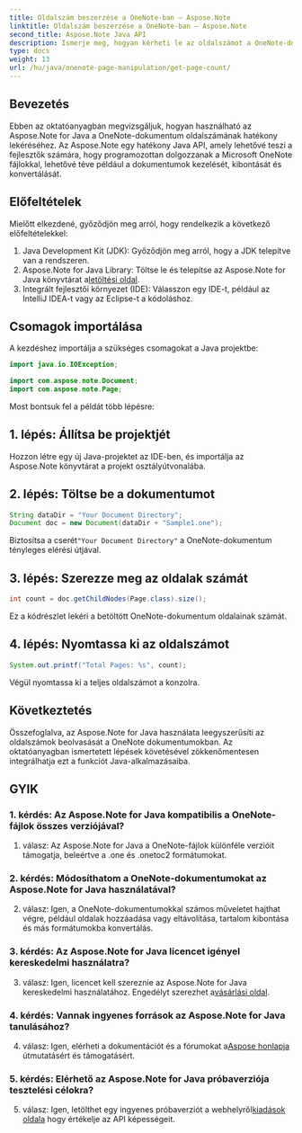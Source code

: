 ```yaml
---
title: Oldalszám beszerzése a OneNote-ban – Aspose.Note
linktitle: Oldalszám beszerzése a OneNote-ban – Aspose.Note
second_title: Aspose.Note Java API
description: Ismerje meg, hogyan kérheti le az oldalszámot a OneNote-dokumentumokban az Aspose.Note for Java használatával. Ez a lépésről lépésre haladó útmutató könnyedén végigvezeti a folyamaton.
type: docs
weight: 13
url: /hu/java/onenote-page-manipulation/get-page-count/
---
```

## Bevezetés

Ebben az oktatóanyagban megvizsgáljuk, hogyan használható az Aspose.Note for Java a OneNote-dokumentum oldalszámának hatékony lekéréséhez. Az Aspose.Note egy hatékony Java API, amely lehetővé teszi a fejlesztők számára, hogy programozottan dolgozzanak a Microsoft OneNote fájlokkal, lehetővé téve például a dokumentumok kezelését, kibontását és konvertálását.

## Előfeltételek

Mielőtt elkezdené, győződjön meg arról, hogy rendelkezik a következő előfeltételekkel:

1. Java Development Kit (JDK): Győződjön meg arról, hogy a JDK telepítve van a rendszeren.
2.  Aspose.Note for Java Library: Töltse le és telepítse az Aspose.Note for Java könyvtárat a[letöltési oldal](https://releases.aspose.com/note/java/).
3. Integrált fejlesztői környezet (IDE): Válasszon egy IDE-t, például az IntelliJ IDEA-t vagy az Eclipse-t a kódoláshoz.

## Csomagok importálása

A kezdéshez importálja a szükséges csomagokat a Java projektbe:

```java
import java.io.IOException;

import com.aspose.note.Document;
import com.aspose.note.Page;
```

Most bontsuk fel a példát több lépésre:

## 1. lépés: Állítsa be projektjét

Hozzon létre egy új Java-projektet az IDE-ben, és importálja az Aspose.Note könyvtárat a projekt osztályútvonalába.

## 2. lépés: Töltse be a dokumentumot

```java
String dataDir = "Your Document Directory";
Document doc = new Document(dataDir + "Sample1.one");
```

 Biztosítsa a cserét`"Your Document Directory"` a OneNote-dokumentum tényleges elérési útjával.

## 3. lépés: Szerezze meg az oldalak számát

```java
int count = doc.getChildNodes(Page.class).size();
```

Ez a kódrészlet lekéri a betöltött OneNote-dokumentum oldalainak számát.

## 4. lépés: Nyomtassa ki az oldalszámot

```java
System.out.printf("Total Pages: %s", count);
```

Végül nyomtassa ki a teljes oldalszámot a konzolra.

## Következtetés

Összefoglalva, az Aspose.Note for Java használata leegyszerűsíti az oldalszámok beolvasását a OneNote dokumentumokban. Az oktatóanyagban ismertetett lépések követésével zökkenőmentesen integrálhatja ezt a funkciót Java-alkalmazásaiba.

## GYIK

### 1. kérdés: Az Aspose.Note for Java kompatibilis a OneNote-fájlok összes verziójával?

1. válasz: Az Aspose.Note for Java a OneNote-fájlok különféle verzióit támogatja, beleértve a .one és .onetoc2 formátumokat.

### 2. kérdés: Módosíthatom a OneNote-dokumentumokat az Aspose.Note for Java használatával?

2. válasz: Igen, a OneNote-dokumentumokkal számos műveletet hajthat végre, például oldalak hozzáadása vagy eltávolítása, tartalom kibontása és más formátumokba konvertálás.

### 3. kérdés: Az Aspose.Note for Java licencet igényel kereskedelmi használatra?

 3. válasz: Igen, licencet kell szereznie az Aspose.Note for Java kereskedelmi használatához. Engedélyt szerezhet a[vásárlási oldal](https://purchase.aspose.com/buy).

### 4. kérdés: Vannak ingyenes források az Aspose.Note for Java tanulásához?

4. válasz: Igen, elérheti a dokumentációt és a fórumokat a[Aspose honlapja](https://reference.aspose.com/note/java/) útmutatásért és támogatásért.

### 5. kérdés: Elérhető az Aspose.Note for Java próbaverziója tesztelési célokra?

 5. válasz: Igen, letölthet egy ingyenes próbaverziót a webhelyről[kiadások oldala](https://releases.aspose.com/) hogy értékelje az API képességeit.